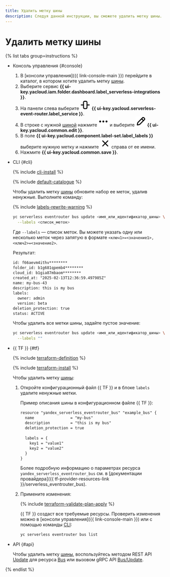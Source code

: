 ```yaml
---
title: Удалить метку шины
description: Следуя данной инструкции, вы сможете удалить метку шины.
---
```


# Удалить метку шины

{% list tabs group=instructions %}

- Консоль управления {#console}

  1. В [консоли управления]({{ link-console-main }}) перейдите в каталог, в котором хотите удалить метку [шины](../../../concepts/eventrouter/bus.md).
  1. Выберите сервис **{{ ui-key.yacloud.iam.folder.dashboard.label_serverless-integrations }}**.
  1. На панели слева выберите ![image](../../../../_assets/console-icons/object-align-center-vertical.svg) **{{ ui-key.yacloud.serverless-event-router.label_service }}**.
  1. В строке с нужной [шиной](../../../concepts/eventrouter/bus.md) нажмите ![image](../../../../_assets/console-icons/ellipsis.svg) и выберите ![image](../../../../_assets/console-icons/pencil.svg) **{{ ui-key.yacloud.common.edit }}**.
  1. В поле **{{ ui-key.yacloud.component.label-set.label_labels }}** выберите нужную метку и нажмите ![image](../../../../_assets/console-icons/xmark.svg) справа от ее имени.
  1. Нажмите **{{ ui-key.yacloud.common.save }}**.

- CLI {#cli}

  {% include [cli-install](../../../../_includes/cli-install.md) %}

  {% include [default-catalogue](../../../../_includes/default-catalogue.md) %}

  Чтобы удалить метку [шины](../../../concepts/eventrouter/bus.md) обновите набор ее меток, удалив ненужные. Выполните команду:

  {% include [labels-rewrite-warning](../../../../_includes/labels-rewrite-warning.md) %}

  ```bash
  yc serverless eventrouter bus update <имя_или_идентификатор_шины> \
    --labels <список_меток>
  ```

  Где `--labels` — список меток. Вы можете указать одну или несколько меток через запятую в формате `<ключ1>=<значение1>,<ключ2>=<значение2>`.

  Результат:

  ```text
  id: f66aevm4ithv********
  folder_id: b1g681qpemb4********
  cloud_id: b1gia87mbaom********
  created_at: "2025-02-13T12:36:59.497985Z"
  name: my-bus-43
  description: this is my bus
  labels:
    owner: admin
    version: beta
  deletion_protection: true
  status: ACTIVE
  ```

  Чтобы удалить все метки шины, задайте пустое значение:

  ```bash
  yc serverless eventrouter bus update <имя_или_идентификатор_шины> \
    --labels ""
  ```

- {{ TF }} {#tf}

  {% include [terraform-definition](../../../../_tutorials/_tutorials_includes/terraform-definition.md) %}

  {% include [terraform-install](../../../../_includes/terraform-install.md) %}

  Чтобы удалить метку [шины](../../../concepts/eventrouter/bus.md):

  1. Откройте конфигурационный файл {{ TF }} и в блоке `labels` удалите ненужные метки.

      Пример описания шины в конфигурационном файле {{ TF }}:

      ```hcl
      resource "yandex_serverless_eventrouter_bus" "example_bus" {
        name                = "my-bus"
        description         = "this is my bus"
        deletion_protection = true

        labels = {
          key1 = "value1"
          key2 = "value2"
        }
      }
      ```

      Более подробную информацию о параметрах ресурса `yandex_serverless_eventrouter_bus` см. в [документации провайдера]({{ tf-provider-resources-link }}/serverless_eventrouter_bus).

  1. Примените изменения:

      {% include [terraform-validate-plan-apply](../../../../_tutorials/_tutorials_includes/terraform-validate-plan-apply.md) %}

      {{ TF }} создаст все требуемые ресурсы. Проверить изменения можно в [консоли управления]({{ link-console-main }}) или с помощью команды [CLI](../../../../cli/):

      ```bash
      yc serverless eventrouter bus list
      ```

- API {#api}

  Чтобы удалить метку [шины](../../../concepts/eventrouter/bus.md), воспользуйтесь методом REST API [Update](../../../../serverless-integrations/eventrouter/api-ref/Bus/update.md) для ресурса [Bus](../../../../serverless-integrations/eventrouter/api-ref/Bus/index.md) или вызовом gRPC API [Bus/Update](../../../../serverless-integrations/eventrouter/api-ref/grpc/Bus/update.md).

{% endlist %}